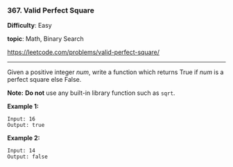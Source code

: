 ### 367. Valid Perfect Square

**Difficulty**: Easy

**topic**: Math, Binary Search

<https://leetcode.com/problems/valid-perfect-square/>

***

Given a positive integer *num*, write a function which returns True if *num* is a perfect square else False.

**Note:** **Do not** use any built-in library function such as `sqrt`.

**Example 1:**

```
Input: 16
Output: true
```

**Example 2:**

```
Input: 14
Output: false
```

